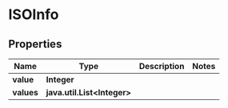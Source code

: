 # ISOInfo

## Properties
Name | Type | Description | Notes
------------ | ------------- | ------------- | -------------
**value** | **Integer** |  | 
**values** | **java.util.List&lt;Integer&gt;** |  | 

